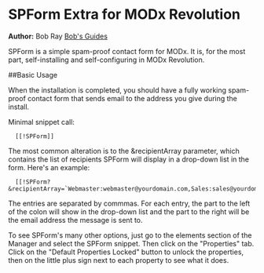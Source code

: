 SPForm Extra for MODx Revolution
=======================================

**Author:** Bob Ray [Bob's Guides](http://bobsguides.com)

SPForm is a simple spam-proof contact form for MODx. It is, for the most part, self-installing and self-configuring in MODx
Revolution.

##Basic Usage

When the installation is completed, you should have a fully working
spam-proof contact form that sends email to the address you give
during the install.

Minimal snippet call:

      [[!SPForm]]

The most common alteration is to the &recipientArray parameter,
which contains the list of recipients SPForm will display in a drop-down
list in the form. Here's an example:

      [[!SPForm? &recipientArray=`Webmaster:webmaster@yourdomain.com,Sales:sales@yourdomain.com`]]

The entries are separated by commmas. For each entry, the part to the left of the colon will show
in the drop-down list and the part to the right will be the email address the message is sent to.

To see SPForm's many other options, just go to the elements section of the Manager
and select the SPForm snippet. Then click on the "Properties" tab. Click on the
"Default Properties Locked" button to unlock the properties, then on the
little plus sign next to each property to see what it does.

